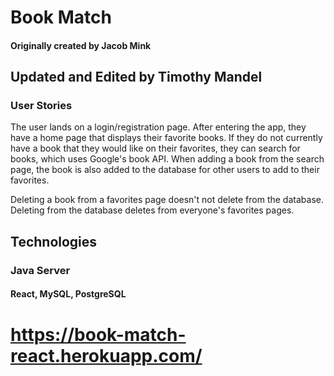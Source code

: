 # Book Match
#### Originally created by Jacob Mink
## Updated and Edited by Timothy Mandel

### User Stories

The user lands on a login/registration page. After entering the app, they have a home page that displays their favorite books. If they do not currently have a book that they would like on their favorites, they can search for books, which uses Google's book API. When adding a book from the search page, the book is also added to the database for other users to add to their favorites.

Deleting a book from a favorites page doesn't not delete from the database.
Deleting from the database deletes from everyone's favorites pages.

## Technologies

### Java Server
#### React, MySQL, PostgreSQL

# https://book-match-react.herokuapp.com/